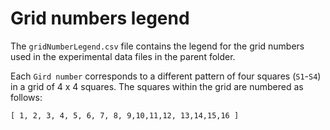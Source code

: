 # Grid numbers legend

The `gridNumberLegend.csv` file contains the legend for the grid numbers used in the experimental data files in the parent folder.

Each `Gird number` corresponds to a different pattern of four squares (`S1`-`S4`) in a grid of 4 x 4 squares.  The squares within the grid are numbered as follows:

`[ 1, 2, 3, 4,
  5, 6, 7, 8,
  9,10,11,12,
 13,14,15,16 ]`

